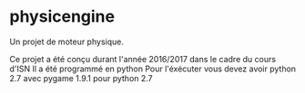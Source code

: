 # physicengine
Un projet de moteur physique.

Ce projet a été conçu durant l'année 2016/2017 dans le cadre du cours d'ISN
Il a été programmé en python
Pour l'éxécuter vous devez avoir python 2.7 avec pygame 1.9.1 pour python 2.7
